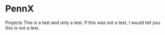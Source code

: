 # PennX
Projects
This is a test and only a test. If this was not a test, I would tell you this is not a test.
